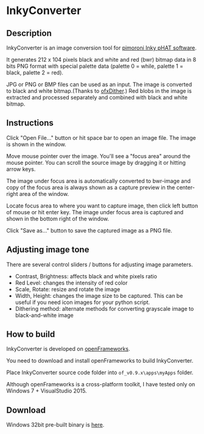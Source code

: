 # InkyConverter

## Description

InkyConverter is an image conversion tool for [pimoroni Inky pHAT software](https://learn.pimoroni.com/tutorial/sandyj/getting-started-with-inky-phat).

It generates 212 x 104 pixels black and white and red (bwr) bitmap data in 8 bits PNG format with special palette data (palette 0 = while, palette 1 = black, palette 2 = red).

JPG or PNG or BMP files can be used as an input.
The image is converted to black and white bitmap.(Thanks to [ofxDither](http://www.julapy.com/blog/2011/03/09/ofxdither/).)
Red blobs in the image is extracted and processed separately and combined with black and white bitmap.

## Instructions

Click "Open File..." button or hit space bar to open an image file.
The image is shown in the window.

Move mouse pointer over the image. You'll see a "focus area" around the mouse pointer. 
You can scroll the source image by dragging it or hitting arrow keys.

The image under focus area is automatically converted to bwr-image and copy of the focus area is always shown as a capture preview in the center-right area of the window.

Locate focus area to where you want to capture image, then click left button of mouse or hit enter key.
The image under focus area is captured and shown in the bottom right of the window.

Click "Save as..." button to save the captured image as a PNG file.

## Adjusting image tone

There are several control sliders / buttons for adjusting image parameters.
- Contrast, Brightness: affects black and white pixels ratio
- Red Level: changes the intensity of red color
- Scale, Rotate: resize and rotate the image
- Width, Height: changes the image size to be captured. This can be useful if you need icon images for your python script.
- Dithering method: alternate methods for converting grayscale image to black-and-white image

## How to build

InkyConverter is developed on [openFrameworks](http://openframeworks.cc/).

You need to download and install openFrameworks to build InkyConverter.

Place InkyConverter source code folder into ```of_v0.9.x\apps\myApps``` folder.

Although openFrameworks is a cross-platform toolkit, I have tested only on Windows 7 + VisualStudio 2015.

## Download

Windows 32bit pre-built binary is [here](http://boocho.up.seesaa.net/image/InkyConverter.zip).
